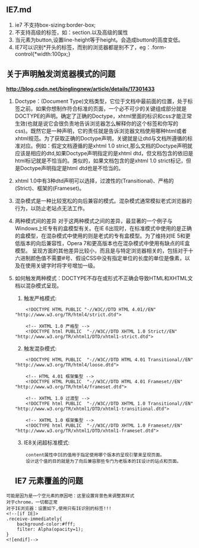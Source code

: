 ## IE7.md
1. ie7 不支持box-sizing:border-box;
2. 不支持高级的标签，如：section.以及高级的属性
3. 当元素为button,设置line-height等于height。会造成button的高度变低。
4. IE7可以识别*开头的标签，而别的浏览器都是别不了，eg：.form-control{*width:100px;}

## 关于声明触发浏览器模式的问题
**http://blog.csdn.net/binglingnew/article/details/17301433**

1. Doctype：(Document Type)文档类型，它位于文档中最前面的位置，处于标签之前。如果你想制作符合标准的页面，一个必不可少的关键组成部分就是DOCTYPE的声明。确定了正确的Doctype，xhtml里面的标识和css才能正常生效(也就是说它会很负责地告诉浏览器怎么解释你的这个标签和你写的css)。既然它是一种声明，它的责任就是告诉浏览器文档使用哪种html或者xhtml规范。为了获取正确的Doctype声明，关键就是让dtd与文档所遵循的标准对应。例如：假定文档遵循的是xhtml 1.0 strict,那么文档的Doctype声明就应该是相应的dtd,如果Doctype声明指定的是xhtml dtd，但文档包含的依旧是html标记就是不恰当的。类似的，如果文档包含的是xhtml 1.0 strict标记，但是Doctype声明指定是html dtd也是不恰当的。
2. xhtml 1.0中有3种dtd声明可以选择，过渡性的(Transitional)、严格的(Strict)、框架的(Frameset)。

3. 混杂模式是一种比较宽松的向后兼容的模式。混杂模式通常模拟老式浏览器的行为，以防止老站点无法工作。
4. 两种模式间的差异
对于这两种模式之间的差异，最显著的一个例子与Windows上IE专有的盒模型有关。在IE 6出现时，在标准模式中使用的是正确的盒模型，在混杂模式中使用的则是老式的专有盒模型。为了维持对IE 5和更低版本的向后兼容性，Opera 7和更高版本也在混杂模式中使用有缺点的IE盒模型。
呈现方面的其他差异比较小，而且是与特定浏览器相关的，包括对于十六进制颜色值不需要#号、假设CSS中没有指定单位的长度的单位是像素，以及在使用关键字时将字号增加一级。
5. 如何触发两种模式：DOCTYPE不存在或形式不正确会导致HTML和XHTML文档以混杂模式呈现。
	1. 触发严格模式:
	``` <!-- HTML 4.01 严格型 -->  
		<!DOCTYPE HTML PUBLIC "-//W3C//DTD HTML 4.01//EN"  "http://www.w3.org/TR/html4/strict.dtd">   
		  
		<!-- XHTML 1.0 严格型 -->  
		<!DOCTYPE html PUBLIC  "-//W3C//DTD XHTML 1.0 Strict//EN"  "http://www.w3.org/TR/xhtml1/DTD/xhtml1-strict.dtd">  
	```
	2. 触发混杂模式:
	```	<!-- HTML 4.01 过渡型 -->  
		<!DOCTYPE HTML PUBLIC  "-//W3C//DTD HTML 4.01 Transitional//EN"  "http://www.w3.org/TR/html4/loose.dtd">   
		  
		<!-- HTML 4.01 框架集型 -->  
		<!DOCTYPE HTML PUBLIC  "-//W3C//DTD HTML 4.01 Frameset//EN"  "http://www.w3.org/TR/html4/frameset.dtd">   
		  
		<!-- XHTML 1.0 过渡型 -->  
		<!DOCTYPE html PUBLIC  "-//W3C//DTD XHTML 1.0 Transitional//EN"  "http://www.w3.org/TR/xhtml1/DTD/xhtml1-transitional.dtd">   
		  
		<!-- XHTML 1.0 框架集型 -->  
		<!DOCTYPE html PUBLIC  "-//W3C//DTD XHTML 1.0 Frameset//EN"  "http://www.w3.org/TR/xhtml1/DTD/xhtml1-frameset.dtd"> 
	```
	3. IE8关闭超标准模式:
	``` <meta http-equiv="X-UA-Compatible" content="IE=7" />
		content属性中IE的值用于指定使用哪个版本的呈现引擎来呈现页面。
		设计这个值的目的就是为了向后兼容那些专门为老版本的IE设计的站点和页面。  
	```

	## IE7  元素覆盖的问题

```
可能是因为是一个空元素的原因吧：这里设置背景色来调整其样式
对于chrome，一切都正常
对于IE浏览器：设置如下,使用只有IE识别的标签!!!
<!--[if IE]>
.receive-immediately{
	background-color:#fff;
	filter: Alpha(opacity=1);
}
<![endif]-->

```